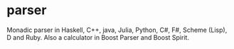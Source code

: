# parser
Monadic parser in Haskell, C++, java, Julia, Python, C#, F#, Scheme (Lisp), D and Ruby.
Also a calculator in Boost Parser and Boost Spirit.